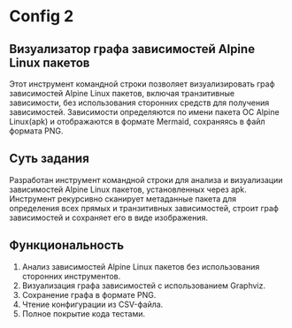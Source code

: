 # Config 2
## Визуализатор графа зависимостей Alpine Linux пакетов
Этот инструмент командной строки позволяет визуализировать граф зависимостей Alpine Linux пакетов, включая транзитивные зависимости, без использования сторонних средств для получения зависимостей. Зависимости определяются по имени пакета ОС Alpine Linux(apk) и отображаются в формате Mermaid, сохраняясь в файл формата PNG.
## Суть задания
Разработан инструмент командной строки для анализа и визуализации зависимостей Alpine Linux пакетов, установленных через apk. Инструмент рекурсивно сканирует метаданные пакета для определения всех прямых и транзитивных зависимостей, строит граф зависимостей и сохраняет его в виде изображения.
## Функциональность
1. Анализ зависимостей Alpine Linux пакетов без использования сторонних инструментов.
2. Визуализация графа зависимостей с использованием Graphviz.
3. Сохранение графа в формате PNG.
4. Чтение конфигурации из CSV-файла.
5. Полное покрытие кода тестами.
